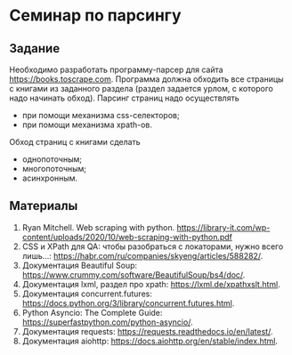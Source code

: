 # Семинар по парсингу

## Задание
Необходимо разработать программу-парсер для сайта https://books.toscrape.com.
Программа должна обходить все страницы с книгами из заданного раздела (раздел задается урлом, с которого надо начинать обход).
Парсинг страниц надо осуществлять
* при помощи механизма css-селекторов;
* при помощи механизма xpath-ов.

Обход страниц с книгами сделать
* однопоточным;
* многопоточным;
* асинхронным.

## Материалы
1. Ryan Mitchell. Web scraping with python. https://library-it.com/wp-content/uploads/2020/10/web-scraping-with-python.pdf
2. CSS и XPath для QA: чтобы разобраться с локаторами, нужно всего лишь…: https://habr.com/ru/companies/skyeng/articles/588282/.
3. Документация Beautiful Soup: https://www.crummy.com/software/BeautifulSoup/bs4/doc/.
4. Документация lxml, раздел про xpath: https://lxml.de/xpathxslt.html.
5. Документация concurrent.futures: https://docs.python.org/3/library/concurrent.futures.html.
6. Python Asyncio: The Complete Guide: https://superfastpython.com/python-asyncio/.
7. Документация requests: https://requests.readthedocs.io/en/latest/.
8. Документация aiohttp: https://docs.aiohttp.org/en/stable/index.html.